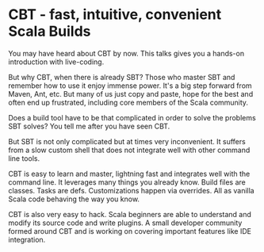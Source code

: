 # CBT - fast, intuitive, convenient Scala Builds

You may have heard about CBT by now.
This talks gives you a hands-on introduction with live-coding.

But why CBT, when there is already SBT?
Those who master SBT and remember how to use it enjoy immense power.
It's a big step forward from Maven, Ant, etc.
But many of us just copy and paste, hope for the best and often end up
frustrated, including core members of the Scala community.

Does a build tool have to be that complicated in order to solve
the problems SBT solves? You tell me after you have seen CBT.

But SBT is not only complicated but at times very inconvenient.
It suffers from a slow custom shell that does not integrate
well with other command line tools.

CBT is easy to learn and master, lightning fast and integrates well
with the command line. It leverages many things you already know.
Build files are classes. Tasks are defs. Customizations happen via
overrides. All as vanilla Scala code behaving the way you know.

CBT is also very easy to hack. Scala beginners are able to understand
and modify its source code and write plugins. A small developer 
community formed around CBT and is working on covering important
features like IDE integration.
